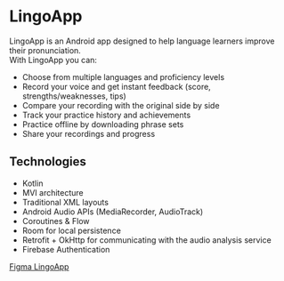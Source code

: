 ﻿# LingoApp

LingoApp is an Android app designed to help language learners improve their pronunciation.  
With LingoApp you can:

- Choose from multiple languages and proficiency levels  
- Record your voice and get instant feedback (score, strengths/weaknesses, tips)  
- Compare your recording with the original side by side  
- Track your practice history and achievements  
- Practice offline by downloading phrase sets  
- Share your recordings and progress  

## Technologies
- Kotlin  
- MVI architecture  
- Traditional XML layouts  
- Android Audio APIs (MediaRecorder, AudioTrack)  
- Coroutines & Flow  
- Room for local persistence  
- Retrofit + OkHttp for communicating with the audio analysis service  
- Firebase Authentication  

[Figma LingoApp](https://www.figma.com/design/LekIX3wTdYpfLAvgLSFyr1/LINGO---DESIGN-SCREENS?node-id=0-1&t=hTu3oJmXdAGCF0U4-1)
